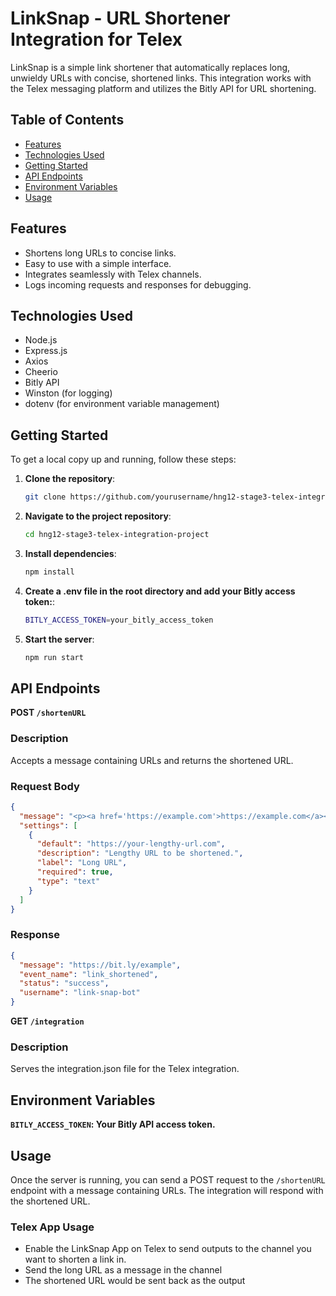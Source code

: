 # LinkSnap - URL Shortener Integration for Telex

LinkSnap is a simple link shortener that automatically replaces long, unwieldy URLs with concise, shortened links. This integration works with the Telex messaging platform and utilizes the Bitly API for URL shortening.

## Table of Contents

- [Features](#features)
- [Technologies Used](#technologies-used)
- [Getting Started](#getting-started)
- [API Endpoints](#api-endpoints)
- [Environment Variables](#environment-variables)
- [Usage](#usage)

## Features

- Shortens long URLs to concise links.
- Easy to use with a simple interface.
- Integrates seamlessly with Telex channels.
- Logs incoming requests and responses for debugging.

## Technologies Used

- Node.js
- Express.js
- Axios
- Cheerio
- Bitly API
- Winston (for logging)
- dotenv (for environment variable management)

## Getting Started

To get a local copy up and running, follow these steps:

1. **Clone the repository**:

   ```bash
   git clone https://github.com/yourusername/hng12-stage3-telex-integration-project.git
   ```

2. **Navigate to the project repository**:

   ```bash
   cd hng12-stage3-telex-integration-project
   ```

3. **Install dependencies**:

   ```bash
   npm install
   ```

4. **Create a .env file in the root directory and add your Bitly access token:**:

   ```bash
   BITLY_ACCESS_TOKEN=your_bitly_access_token
   ```

5. **Start the server**:

   ```bash
   npm run start
   ```

## API Endpoints

**POST `/shortenURL`**

### Description

Accepts a message containing URLs and returns the shortened URL.

### Request Body

```json
{
  "message": "<p><a href='https://example.com'>https://example.com</a></p>",
  "settings": [
    {
      "default": "https://your-lengthy-url.com",
      "description": "Lengthy URL to be shortened.",
      "label": "Long URL",
      "required": true,
      "type": "text"
    }
  ]
}
```

### Response

```json
{
  "message": "https://bit.ly/example",
  "event_name": "link_shortened",
  "status": "success",
  "username": "link-snap-bot"
}
```

**GET `/integration`**

### Description

Serves the integration.json file for the Telex integration.

## Environment Variables

**`BITLY_ACCESS_TOKEN`: Your Bitly API access token.**

## Usage

Once the server is running, you can send a POST request to the `/shortenURL` endpoint with a message containing URLs. The integration will respond with the shortened URL.

### Telex App Usage

- Enable the LinkSnap App on Telex to send outputs to the channel you want to shorten a link in.
- Send the long URL as a message in the channel
- The shortened URL would be sent back as the output
